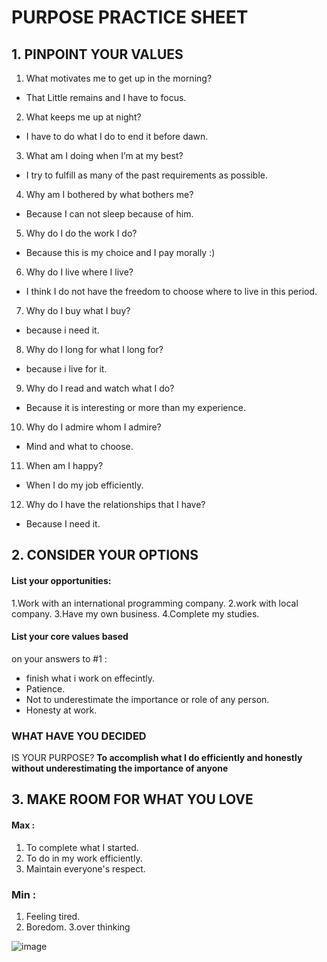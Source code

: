 # PURPOSE PRACTICE SHEET 
## 1. PINPOINT YOUR VALUES
1. What motivates me to get up
in the morning?
* That Little remains and I have to focus.
2. What keeps me up at night?
* I have to do what I do to end it before dawn.
3. What am I doing when I’m
at my best?
* I try to fulfill as many of the  past requirements as possible.
4. Why am I bothered by what
bothers me?
* Because I can not sleep because of him.
5. Why do I do the work I do?
* Because this is my choice and I pay morally :)
6. Why do I live where I live?
* I think I do not have the freedom to choose where to live in this period.
7. Why do I buy what I buy?
* because i need it.
8. Why do I long for what I long for?
* because i live for it.
9. Why do I read and watch what I do?
* Because it is interesting or more than my experience.
10. Why do I admire whom I admire?
* Mind and what to choose.
11. When am I happy?
* When I do my job efficiently.
12. Why do I have the relationships
that I have?
* Because I need it.


## 2. CONSIDER YOUR OPTIONS
#### List your opportunities:
1.Work with an international programming company.
2.work with local company.
3.Have my own business.
4.Complete my studies.

#### List your core values based
on your answers to #1 :
* finish what i work on effecintly.
* Patience.
* Not to underestimate the importance or role of any person.
* Honesty at work.

### WHAT HAVE YOU DECIDED
IS YOUR PURPOSE?
**To accomplish what I do efficiently and honestly without underestimating the importance of anyone**

## 3. MAKE ROOM FOR WHAT YOU LOVE
#### Max :
1. To complete what I started.
2. To do in my work efficiently.
3. Maintain everyone's respect.

### Min :
1. Feeling tired.
2. Boredom.
3.over thinking

![image](https://www.theravive.com/today/imageFiles/2019/a%20goal.jpg)

